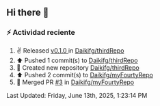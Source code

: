 ## Hi there 👋

<!--
**Daikifg/Daikifg** is a ✨ _special_ ✨ repository because its `README.md` (this file) appears on your GitHub profile.

Here are some ideas to get you started:

- 🔭 I’m currently working on ...
- 🌱 I’m currently learning ...
- 👯 I’m looking to collaborate on ...
- 🤔 I’m looking for help with ...
- 💬 Ask me about ...
- 📫 How to reach me: ...
- 😄 Pronouns: ...
- ⚡ Fun fact: ...
-->

### :zap: Actividad reciente
<!--RECENT_ACTIVITY:start-->
1. ✌️ Released [v0.1.0 ](https://github.com/Daikifg/thirdRepo/releases/tag/v0.1.0) in [Daikifg/thirdRepo](https://github.com/Daikifg/thirdRepo)<br>
2. ⬆️ Pushed 1 commit(s) to [Daikifg/thirdRepo](https://github.com/Daikifg/thirdRepo)<br>
3. 📔 Created new repository [Daikifg/thirdRepo](https://github.com/Daikifg/thirdRepo)<br>
4. ⬆️ Pushed 2 commit(s) to [Daikifg/myFourtyRepo](https://github.com/Daikifg/myFourtyRepo)<br>
5. 🎉 Merged PR [#3](https://github.com/Daikifg/myFourtyRepo/pull/3) in [Daikifg/myFourtyRepo](https://github.com/Daikifg/myFourtyRepo)<br>
<!--RECENT_ACTIVITY:end-->
<!--RECENT_ACTIVITY:last_update-->
Last Updated: Friday, June 13th, 2025, 1:23:14 PM
<!--RECENT_ACTIVITY:last_update_end-->
